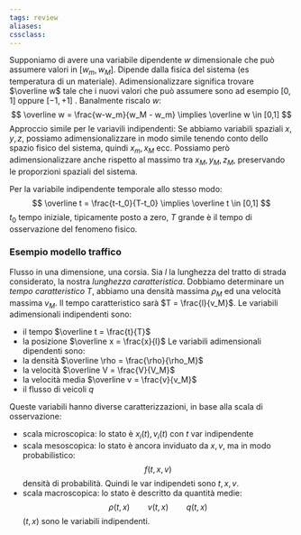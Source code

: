 ```yaml
---
tags: review
aliases:
cssclass:
---
```

 
Supponiamo di avere una variabile dipendente $w$ dimensionale che può assumere valori in $[w_m, w_M]$. Dipende dalla fisica del sistema (es temperatura di un materiale).
Adimensionalizzare significa trovare $\overline w$ tale che i nuovi valori che può assumere sono ad esempio $[0,1]$ oppure $[-1,+1]$ . Banalmente riscalo $w$:
$$
\overline w = \frac{w-w_m}{w_M - w_m} \implies \overline w \in [0,1]
$$
Approccio simile per le variavili indipendenti:
Se abbiamo variabili spaziali $x,y,z$, possiamo adimensionalizzare in modo simile tenendo conto dello spazio fisico del sistema, quindi $x_m,x_M$ ecc.
Possiamo però adimensionalizzare anche rispetto al massimo tra $x_M,y_M,z_M$, preservando le proporzioni spaziali del sistema. 

Per la variabile indipendente temporale allo stesso modo:
$$
\overline t = \frac{t-t_0}{T-t_0} \implies \overline t \in [0,1]
$$
$t_0$ tempo iniziale, tipicamente posto a zero, $T$ grande è il tempo di osservazione del fenomeno fisico. 

### Esempio modello traffico
Flusso in una dimensione, una corsia. Sia $l$ la lunghezza del tratto di strada considerato, la nostra _lunghezza caratteristica_. Dobbiamo determinare un _tempo caratteristico_ $T$, abbiamo una densità massima $\rho_M$ ed una velocità massima $v_M$.
Il tempo caratteristico sarà $T = \frac{l}{v_M}$.
Le variabili adimensionali indipendenti sono:
- il tempo $\overline t = \frac{t}{T}$
- la posizione $\overline x = \frac{x}{l}$
Le variabili adimensionali dipendenti sono:
- la densità $\overline \rho = \frac{\rho}{\rho_M}$
- la velocità $\overline V = \frac{V}{V_M}$
- la velocità media $\overline v = \frac{v}{v_M}$
- il flusso di veicoli $q$

Queste variabili hanno diverse caratterizzazioni, in base alla scala di osservazione:
- scala microscopica: lo stato è $x_i(t), v_i(t)$ con $t$ var indipendente
- scala mesoscopica: lo stato è ancora inviduato da $x,v$, ma in modo probabilistico:
$$
f(t,x,v)
$$
densità di probabilità. Quindi le var indipendeti sono $t,x,v$.
- scala macroscopica: lo stato è descritto da quantità medie:
$$
\rho(t,x) \qquad v(t,x) \qquad q(t,x)
$$
$(t,x)$ sono le variabili indipendenti.
